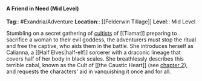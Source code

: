 #### A Friend in Need (Mid Level)
**Tag**:: #Exandria/Adventure
**Location**:: [[Felderwin Tillage]]
**Level**:: Mid Level

 Stumbling on a secret gathering of [cultists](https://www.dndbeyond.com/monsters/cultist) of [[Tiamat]] preparing to sacrifice a woman to their evil goddess, the adventurers must stop the ritual and free the captive, who aids them in the battle. She introduces herself as Calianna, a [[Half Elves|half-elf]] sorcerer with a draconic lineage that covers half of her body in black scales. She breathlessly describes this terrible cabal, known as the Cult of [[the Caustic Heart]] (see [chapter 2](https://www.dndbeyond.com/sources/egtw/factions-and-societies#sidebarCultsDubiousWorshipFromTheShadows "chapter 2")), and requests the characters' aid in vanquishing it once and for all.
